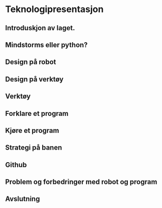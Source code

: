 # Teknologipresentasjon

## Introduskjon av laget.
## Mindstorms eller python? 
## Design på robot
## Design på verktøy
## Verktøy
## Forklare et program 
## Kjøre et program
## Strategi på banen
## Github
## Problem og forbedringer med robot og program
## Avslutning 
